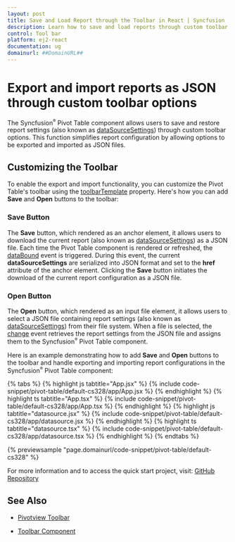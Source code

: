 ```yaml
---
layout: post
title: Save and Load Report through the Toolbar in React | Syncfusion
description: Learn how to save and load reports through custom toolbar options in the Syncfusion React Pivotview component.
control: Tool bar
platform: ej2-react
documentation: ug
domainurl: ##DomainURL##
---
```


# Export and import reports as JSON through custom toolbar options

The Syncfusion<sup style="font-size:70%">&reg;</sup> Pivot Table component allows users to save and restore report settings (also known as [dataSourceSettings](https://ej2.syncfusion.com/react/documentation/api/pivotview/#datasourcesettings)) through custom toolbar options. This function simplifies report configuration by allowing options to be exported and imported as JSON files.

## Customizing the Toolbar

To enable the export and import functionality, you can customize the Pivot Table's toolbar using the [toolbarTemplate](https://ej2.syncfusion.com/react/documentation/api/pivotview/#toolbartemplate) property. Here's how you can add **Save** and **Open** buttons to the toolbar:

### Save Button

The **Save** button, which rendered as an anchor element, it allows users to download the current report (also known as [dataSourceSettings](https://ej2.syncfusion.com/react/documentation/api/pivotview/#datasourcesettings)) as a JSON file. Each time the Pivot Table component is rendered or refreshed, the [dataBound](https://ej2.syncfusion.com/react/documentation/api/pivotview/#databound) event is triggered. During this event, the current **dataSourceSettings** are serialized into JSON format and set to the **href** attribute of the anchor element. Clicking the **Save** button initiates the download of the current report configuration as a JSON file.

### Open Button

The **Open** button, which rendered as an input file element, it allows users to select a JSON file containing report settings (also known as [dataSourceSettings](https://ej2.syncfusion.com/react/documentation/api/pivotview/#datasourcesettings)) from their file system. When a file is selected, the [change](https://developer.mozilla.org/en-US/docs/Web/API/HTMLElement/change_event) event retrieves the report settings from the JSON file and assigns them to the Syncfusion<sup style="font-size:70%">&reg;</sup> Pivot Table component.

Here is an example demonstrating how to add **Save** and **Open** buttons to the toolbar and handle exporting and importing report configurations in the Syncfusion<sup style="font-size:70%">&reg;</sup> Pivot Table component:

{% tabs %}
{% highlight js tabtitle="App.jsx" %}
{% include code-snippet/pivot-table/default-cs328/app/App.jsx %}
{% endhighlight %}
{% highlight ts tabtitle="App.tsx" %}
{% include code-snippet/pivot-table/default-cs328/app/App.tsx %}
{% endhighlight %}
{% highlight js tabtitle="datasource.jsx" %}
{% include code-snippet/pivot-table/default-cs328/app/datasource.jsx %}
{% endhighlight %}
{% highlight ts tabtitle="datasource.tsx" %}
{% include code-snippet/pivot-table/default-cs328/app/datasource.tsx %}
{% endhighlight %}
{% endtabs %}

 {% previewsample "page.domainurl/code-snippet/pivot-table/default-cs328" %}

 For more information and to access the quick start project, visit: [GitHub Repository](https://github.com/SyncfusionExamples/save-and-load-report-through-the-toolbar-in-react-pivotview-component)

## See Also

* [Pivotview Toolbar](https://ej2.syncfusion.com/react/documentation/pivotview/tool-bar#see-also)

* [Toolbar Component](https://ej2.syncfusion.com/react/documentation/toolbar/getting-started)
